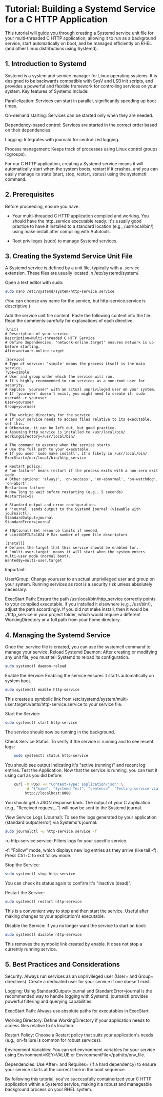 # Tutorial: Building a Systemd Service for a C HTTP Application

This tutorial will guide you through creating a Systemd service unit file for your multi-threaded C HTTP application, allowing it to run as a background service, start automatically on boot, and be managed efficiently on RHEL (and other Linux distributions using Systemd).

## 1. Introduction to Systemd

Systemd is a system and service manager for Linux operating systems. It is designed to be backwards compatible with SysV and LSB init scripts, and provides a powerful and flexible framework for controlling services on your system. Key features of Systemd include:

   Parallelization: Services can start in parallel, significantly speeding up boot times.

   On-demand starting: Services can be started only when they are needed.

   Dependency-based control: Services are started in the correct order based on their dependencies.

   Logging: Integrates with journald for centralized logging.

   Process management: Keeps track of processes using Linux control groups (cgroups).

For our C HTTP application, creating a Systemd service means it will automatically start when the system boots, restart if it crashes, and you can easily manage its state (start, stop, restart, status) using the systemctl command.

## 2. Prerequisites

Before proceeding, ensure you have:

- Your multi-threaded C HTTP application compiled and working. You should have the http_service executable ready. It's usually good practice to have it installed to a standard location (e.g., /usr/local/bin/) using make install after compiling with Autotools.

- Root privileges (sudo) to manage Systemd services.

## 3. Creating the Systemd Service Unit File

A Systemd service is defined by a unit file, typically with a .service extension. These files are usually located in /etc/systemd/system/.

Open a text editor with sudo:
```bash
sudo nano /etc/systemd/system/http-service.service
```
(You can choose any name for the service, but http-service.service is descriptive.)

Add the service unit file content: Paste the following content into the file. Read the comments carefully for explanations of each directive.

    [Unit]
    # Description of your service
    Description=Multi-threaded C HTTP Service
    # Define dependencies. 'network-online.target' ensures network is up before starting.
    After=network-online.target

    [Service]
    # Type of service: 'simple' means the process itself is the main service.
    Type=simple
    # User and group under which the service will run.
    # It's highly recommended to run services as a non-root user for security.
    # Replace 'youruser' with an actual unprivileged user on your system.
    # If 'youruser' doesn't exist, you might need to create it: sudo useradd -r youruser
    User=youruser 
    Group=youruser

    # The working directory for the service.
    # If your service needs to access files relative to its executable, set this.
    # Otherwise, it can be left out, but good practice.
    # Assuming http_service is installed to /usr/local/bin/
    WorkingDirectory=/usr/local/bin/

    # The command to execute when the service starts.
    # Use the full path to your executable.
    # If you used 'sudo make install', it's likely in /usr/local/bin/.
    ExecStart=/usr/local/bin/http_service

    # Restart policy:
    # 'on-failure' means restart if the process exits with a non-zero exit code.
    # Other options: 'always', 'on-success', 'on-abnormal', 'on-watchdog', 'on-abort'.
    Restart=on-failure
    # How long to wait before restarting (e.g., 5 seconds)
    RestartSec=5s

    # Standard output and error configuration.
    # 'journal' sends output to the Systemd journal (viewable with journalctl).
    StandardOutput=journal
    StandardError=journal

    # (Optional) Set resource limits if needed.
    # LimitNOFILE=1024 # Max number of open file descriptors

    [Install]
    # Defines the target that this service should be enabled for.
    # 'multi-user.target' means it will start when the system enters multi-user mode (normal boot).
    WantedBy=multi-user.target

Important:

User/Group: Change youruser to an actual unprivileged user and group on your system. Running services as root is a security risk unless absolutely necessary.

ExecStart Path: Ensure the path /usr/local/bin/http_service correctly points to your compiled executable. If you installed it elsewhere (e.g., /usr/bin/), adjust the path accordingly. If you did not make install, then it would be ./http_service in your project folder, which would require a different WorkingDirectory or a full path from your home directory.

## 4. Managing the Systemd Service

Once the .service file is created, you can use the systemctl command to manage your service.
Reload Systemd Daemon: After creating or modifying any unit file, you must tell Systemd to reload its configuration.
```bash
sudo systemctl daemon-reload
```

Enable the Service: Enabling the service ensures it starts automatically on system boot.

```bash
sudo systemctl enable http-service
```

This creates a symbolic link from /etc/systemd/system/multi-user.target.wants/http-service.service to your service file.

Start the Service:

```bash
sudo systemctl start http-service
```

The service should now be running in the background.

Check Service Status: To verify if the service is running and to see recent logs:
```bash
    sudo systemctl status http-service
```

You should see output indicating it's "active (running)" and recent log entries.
Test the Application: Now that the service is running, you can test it using curl as you did before:
```bash
    curl -X POST -H "Content-Type: application/json" \
         -d '{"name": "Systemd Test", "sentence": "Testing service via Systemd!"}' \
         http://localhost:8080
```

You should get a JSON response back. The output of your C application (e.g., "Received request...") will now be sent to the Systemd journal.

View Service Logs (Journal): To see the logs generated by your application (standard output/error) via Systemd's journal:
```bash
sudo journalctl -u http-service.service -f
```
   -u http-service.service: Filters logs for your specific service.

   -f: "Follow" mode, which displays new log entries as they arrive (like tail -f). Press Ctrl+C to exit follow mode.

Stop the Service:
```bash
sudo systemctl stop http-service
```
You can check its status again to confirm it's "inactive (dead)".

Restart the Service:
```bash
sudo systemctl restart http-service
```
This is a convenient way to stop and then start the service. Useful after making changes to your application's executable.

Disable the Service: If you no longer want the service to start on boot:
```bash
sudo systemctl disable http-service
```

This removes the symbolic link created by enable. It does not stop a currently running service.

## 5. Best Practices and Considerations

Security: Always run services as an unprivileged user (User= and Group= directives). Create a dedicated user for your service if one doesn't exist.

Logging: Using StandardOutput=journal and StandardError=journal is the recommended way to handle logging with Systemd. journalctl provides powerful filtering and querying capabilities.

ExecStart Path: Always use absolute paths for executables in ExecStart.

Working Directory: Define WorkingDirectory if your application needs to access files relative to its location.

Restart Policy: Choose a Restart policy that suits your application's needs (e.g., on-failure is common for robust services).

Environment Variables: You can set environment variables for your service using Environment=KEY=VALUE or EnvironmentFile=/path/to/env_file.

Dependencies: Use After= and Requires= (if a hard dependency) to ensure your service starts at the correct time in the boot sequence.

By following this tutorial, you've successfully containerized your C HTTP application within a Systemd service, making it a robust and manageable background process on your RHEL system.
